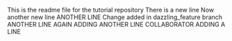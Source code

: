 This is the readme file for the tutorial repository
There is a new line
Now another new line
ANOTHER LINE
Change added in dazzling_feature branch
ANOTHER LINE AGAIN
ADDING ANOTHER LINE
COLLABORATOR ADDING A LINE
